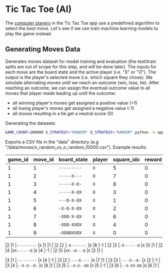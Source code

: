 
# Tic Tac Toe (AI)

The [computer players](/app/player.py) in the Tic Tac Toe app use a predefined algorithm to select the best move. Let's see if we can train machine learning models to play the game instead.

## Generating Moves Data

Generates moves dataset for model training and evaluation (the test/train splits are out of scope for this step, and will be done later). The inputs for each move are the board state and the active player (i.e. "X" or "O"). The output is the player's selected move (i.e. which square they chose). We simulate alternating moves until we reach an outcome (win, lose, tie). After reaching an outcome, we can assign the eventual outcome value to all moves that player made leading up until the outcome:
  + all winning player's moves get assigned a positive value (+1)
  + all losing player's moves get assigned a negative value (-1)
  + all moves resulting in a tie get a neutral score (0)

Generating the datasets:

```sh
GAME_COUNT=100000 X_STRATEGY="RANDOM" O_STRATEGY="RANDOM" python -m app.jobs.play_moves
```

Exports a CSV file in the "data" directory (e.g "/data/moves/x_random_vs_o_random_10000.csv"). Example results:

|game_id|move_id|board_state|player|square_idx|reward|
|-------|-------|-----------|------|---------|------|
| 1     | 1     | `---------` | `X` | 5       | 0   |
| 1     | 2     | `-----X---` | `O` | 7       | 0   |
| 1     | 3     | `-----X-O-` | `X` | 8       | 0   |
| 1     | 4     | `-----X-OX` | `O` | 3       | 0   |
| 1     | 5     | `---O-X-OX` | `X` | 1       | 0   |
| 1     | 6     | `-X-O-X-OX` | `O` | 2       | 0   |
| 1     | 7     | `-XOO-X-OX` | `X` | 6       | 0   |
| 1     | 8     | `-XOO-XXOX` | `O` | 4       | 0   |
| 1     | 9     | `-XOOOXXOX` | `X` | 0       | 0   |

|2      |1      |`---------`  |`X`     |1        |1     |
|2      |2      |`-X-------`  |`O`     |8        |-1    |
|2      |3      |`-X------O`  |`X`     |0        |1     |
|2      |4      |`XX------O`  |`O`     |4        |-1    |
|2      |5      |`XX--O---O`  |`X`     |2        |1     |

|3      |1      |`---------`  |`X`     |4        |-1    |
|3      |2      |`----X----`  |`O`     |7        |1     |
|3      |3      |`----X--O-`  |`X`     |2        |-1    |
|3      |4      |`--X-X--O-`  |`O`     |8        |1     |
|3      |5      |`--X-X--OO`  |`X`     |5        |-1    |
|3      |6      |`--X-XX-OO`  |`O`     |6        |1     |
